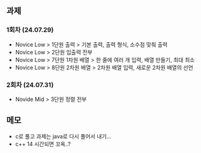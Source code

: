 ## 과제
### 1회차 (24.07.29)
- Novice Low > 1단원 출력 > 기본 출력, 출력 형식, 소수점 맞춰 출력
- Novice Low > 2단원 입출력 전부
- Novice Low > 7단원 1차원 배열 > 한 줄에 여러 개 입력, 배열 만들기, 최대 최소
- Novice Low > 8단원 2차원 배열 > 2차원 배열 입력, 새로운 2차원 배열의 선언

### 2회차 (24.07.31)
- Novide Mid > 3단원 정렬 전부

## 메모
- c로 풀고 과제는 java로 다시 풀어서 내기...
- c++ 14 시간되면 꼬옥..?
